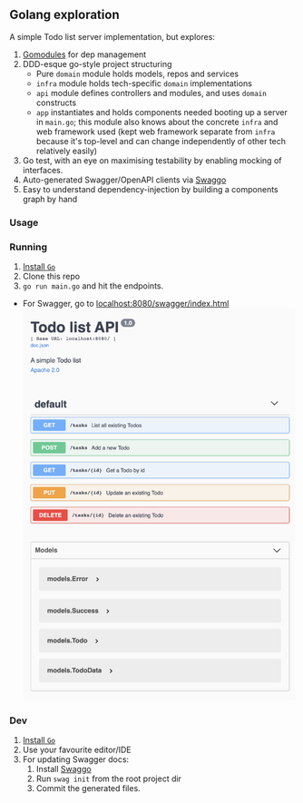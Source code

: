 ## Golang exploration

A simple Todo list server implementation, but explores:

1. [Gomodules](https://github.com/golang/go/wiki/Modules) for dep management
2. DDD-esque go-style project structuring
    - Pure `domain` module holds models, repos and services
    - `infra` module holds tech-specific `domain` implementations
    - `api` module defines controllers and modules, and uses `domain` constructs
    - `app` instantiates and holds components needed booting up a server in `main.go`; this module also knows about the 
      concrete `infra` and web framework used (kept web framework separate from `infra` because it's top-level and can change
      independently of other tech relatively easily)
3. Go test, with an eye on maximising testability by enabling mocking of interfaces.
4. Auto-generated Swagger/OpenAPI clients via [Swaggo](https://github.com/swaggo/swag)
5. Easy to understand dependency-injection by building a components graph by hand


### Usage

### Running

1. [Install `Go`](https://golang.org/doc/install)
2. Clone this repo
3. `go run main.go` and hit the endpoints.
  - For Swagger, go to [localhost:8080/swagger/index.html](http://localhost:8080/swagger/index.html)
    ![Swagger](swagger.png)


### Dev

1. [Install `Go`](https://golang.org/doc/install)
2. Use your favourite editor/IDE
3. For updating Swagger docs:
    1. Install [Swaggo](https://github.com/swaggo/swag#getting-started)
    2. Run `swag init` from the root project dir
    3. Commit the generated files.